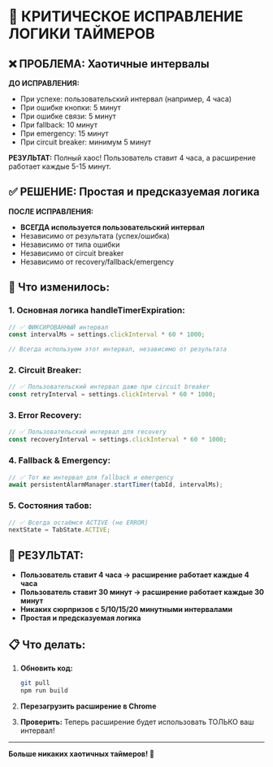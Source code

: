 # 🚨 КРИТИЧЕСКОЕ ИСПРАВЛЕНИЕ ЛОГИКИ ТАЙМЕРОВ

## ❌ ПРОБЛЕМА: Хаотичные интервалы

**ДО ИСПРАВЛЕНИЯ:**
- При успехе: пользовательский интервал (например, 4 часа)
- При ошибке кнопки: 5 минут
- При ошибке связи: 5 минут  
- При fallback: 10 минут
- При emergency: 15 минут
- При circuit breaker: минимум 5 минут

**РЕЗУЛЬТАТ:** Полный хаос! Пользователь ставит 4 часа, а расширение работает каждые 5-15 минут.

## ✅ РЕШЕНИЕ: Простая и предсказуемая логика

**ПОСЛЕ ИСПРАВЛЕНИЯ:**
- **ВСЕГДА используется пользовательский интервал**
- Независимо от результата (успех/ошибка)
- Независимо от типа ошибки
- Независимо от circuit breaker
- Независимо от recovery/fallback/emergency

## 🎯 Что изменилось:

### 1. Основная логика handleTimerExpiration:
```typescript
// ✅ ФИКСИРОВАННЫЙ интервал
const intervalMs = settings.clickInterval * 60 * 1000;

// Всегда используем этот интервал, независимо от результата
```

### 2. Circuit Breaker:
```typescript
// ✅ Пользовательский интервал даже при circuit breaker
const retryInterval = settings.clickInterval * 60 * 1000;
```

### 3. Error Recovery:
```typescript
// ✅ Пользовательский интервал для recovery
const recoveryInterval = settings.clickInterval * 60 * 1000;
```

### 4. Fallback & Emergency:
```typescript
// ✅ Тот же интервал для fallback и emergency
await persistentAlarmManager.startTimer(tabId, intervalMs);
```

### 5. Состояния табов:
```typescript
// ✅ Всегда остаёмся ACTIVE (не ERROR)
nextState = TabState.ACTIVE;
```

## 🎉 РЕЗУЛЬТАТ:

- **Пользователь ставит 4 часа → расширение работает каждые 4 часа**
- **Пользователь ставит 30 минут → расширение работает каждые 30 минут**
- **Никаких сюрпризов с 5/10/15/20 минутными интервалами**
- **Простая и предсказуемая логика**

## 📋 Что делать:

1. **Обновить код:**
   ```bash
   git pull
   npm run build
   ```

2. **Перезагрузить расширение в Chrome**

3. **Проверить:** Теперь расширение будет использовать ТОЛЬКО ваш интервал!

---

**Больше никаких хаотичных таймеров! 🎯** 